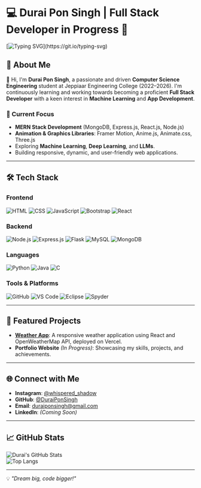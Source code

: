 # 💻 Durai Pon Singh | Full Stack Developer in Progress 🌟

[![Typing SVG](https://readme-typing-svg.herokuapp.com?color=0078D7&lines=Welcome+to+my+GitHub+profile!;Full-Stack+Web+Developer+%7C+Learner;Focused+on+MERN+Stack+and+AI!)](https://git.io/typing-svg)

## 🚀 About Me

👋 Hi, I'm **Durai Pon Singh**, a passionate and driven **Computer Science Engineering** student at Jeppiaar Engineering College (2022–2026). I'm continuously learning and working towards becoming a proficient **Full Stack Developer** with a keen interest in **Machine Learning** and **App Development**.

### 🎯 Current Focus
- **MERN Stack Development** (MongoDB, Express.js, React.js, Node.js)
- **Animation & Graphics Libraries**: Framer Motion, Anime.js, Animate.css, Three.js
- Exploring **Machine Learning**, **Deep Learning**, and **LLMs**.
- Building responsive, dynamic, and user-friendly web applications.

---

## 🛠️ Tech Stack

### **Frontend**
![HTML](https://img.shields.io/badge/HTML-E34F26?style=for-the-badge&logo=html5&logoColor=white)
![CSS](https://img.shields.io/badge/CSS-1572B6?style=for-the-badge&logo=css3&logoColor=white)
![JavaScript](https://img.shields.io/badge/JavaScript-F7DF1E?style=for-the-badge&logo=javascript&logoColor=black)
![Bootstrap](https://img.shields.io/badge/Bootstrap-7952B3?style=for-the-badge&logo=bootstrap&logoColor=white)
![React](https://img.shields.io/badge/React-61DAFB?style=for-the-badge&logo=react&logoColor=black)

### **Backend**
![Node.js](https://img.shields.io/badge/Node.js-339933?style=for-the-badge&logo=nodedotjs&logoColor=white)
![Express.js](https://img.shields.io/badge/Express.js-000000?style=for-the-badge&logo=express&logoColor=white)
![Flask](https://img.shields.io/badge/Flask-000000?style=for-the-badge&logo=flask&logoColor=white)
![MySQL](https://img.shields.io/badge/MySQL-4479A1?style=for-the-badge&logo=mysql&logoColor=white)
![MongoDB](https://img.shields.io/badge/MongoDB-47A248?style=for-the-badge&logo=mongodb&logoColor=white)

### **Languages**
![Python](https://img.shields.io/badge/Python-3776AB?style=for-the-badge&logo=python&logoColor=white)
![Java](https://img.shields.io/badge/Java-007396?style=for-the-badge&logo=java&logoColor=white)
![C](https://img.shields.io/badge/C-00599C?style=for-the-badge&logo=c&logoColor=white)

### **Tools & Platforms**
![GitHub](https://img.shields.io/badge/GitHub-181717?style=for-the-badge&logo=github&logoColor=white)
![VS Code](https://img.shields.io/badge/VS%20Code-007ACC?style=for-the-badge&logo=visual-studio-code&logoColor=white)
![Eclipse](https://img.shields.io/badge/Eclipse-2C2255?style=for-the-badge&logo=eclipse&logoColor=white)
![Spyder](https://img.shields.io/badge/Spyder-FF0000?style=for-the-badge&logo=spyder&logoColor=white)

---

## 🌟 Featured Projects

- **[Weather App](https://weather-zeta-indol.vercel.app/)**: A responsive weather application using React and OpenWeatherMap API, deployed on Vercel.
- **Portfolio Website** *(In Progress)*: Showcasing my skills, projects, and achievements.

---

## 🌐 Connect with Me

- **Instagram**: [@whispered_shadow](https://instagram.com/whispered_shadow)
- **GitHub**: [@DuraiPonSingh](https://github.com/your-github-username)  
- **Email**: [duraiponsingh@gmail.com](mailto:duraiponsingh@gmail.com)  
- **LinkedIn**: *(Coming Soon)*

---

## 📈 GitHub Stats

![Durai's GitHub Stats](https://github-readme-stats.vercel.app/api?username=your-github-username&show_icons=true&theme=tokyonight)  
![Top Langs](https://github-readme-stats.vercel.app/api/top-langs/?username=your-github-username&layout=compact&theme=tokyonight)

---

💡 *"Dream big, code bigger!"*
